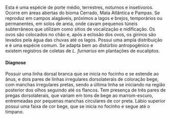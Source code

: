 ﻿Esta é uma espécie de porte médio, terrestres, noturnos e insetívoros. Ocorre em áreas abertas do bioma Cerrado, Mata Atlântica e Pampas. Se reproduz em campos alagáveis, próximos a lagos e brejos, temporários ou permanentes, em solos de areia, onde cavam pequenos túneis subterrâneos que utilizam como sítios de vocalização e nidificação. Os ovos são colocados no chão e, após a eclosão dos ovos, os girinos são levados pela água das chuvas até os lagos. 
Possui uma ampla distribuição e é uma espécie comum. Se adapta bem ao distúrbio antropogênico e existem registros de coletas de *L. furnarius* em plantações de eucaliptos.


#### Diagnose
Possuir uma linha dorsal branca que se inicia no focinho e se estende ao ânus, e dois pares de linhas irregulares dorsolaterais de coloração bege, com manchas irregulares pretas, sendo a última linha se iniciando na região posterior dos olhos seguindo até os flancos. Tem presença de três pares de pregas dorsolaterais, que variam em tons de bege ao marrom-escuro, entremeadas por pequenas manchas circulares de cor preta. Lábio superior possui uma faixa de cor bege, que se inicia no focinho e segue até o tímpano.